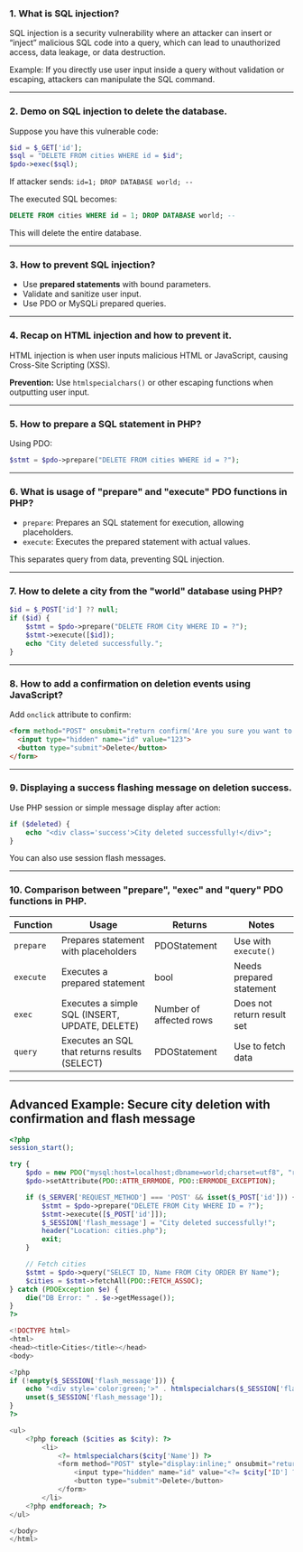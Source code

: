 

### 1. What is SQL injection?

SQL injection is a security vulnerability where an attacker can insert or “inject” malicious SQL code into a query, which can lead to unauthorized access, data leakage, or data destruction.

Example: If you directly use user input inside a query without validation or escaping, attackers can manipulate the SQL command.

---

### 2. Demo on SQL injection to delete the database.

Suppose you have this vulnerable code:

```php
$id = $_GET['id'];
$sql = "DELETE FROM cities WHERE id = $id";
$pdo->exec($sql);
```

If attacker sends: `id=1; DROP DATABASE world; --`

The executed SQL becomes:

```sql
DELETE FROM cities WHERE id = 1; DROP DATABASE world; -- 
```

This will delete the entire database.

---

### 3. How to prevent SQL injection?

* Use **prepared statements** with bound parameters.
* Validate and sanitize user input.
* Use PDO or MySQLi prepared queries.

---

### 4. Recap on HTML injection and how to prevent it.

HTML injection is when user inputs malicious HTML or JavaScript, causing Cross-Site Scripting (XSS).

**Prevention:** Use `htmlspecialchars()` or other escaping functions when outputting user input.

---

### 5. How to prepare a SQL statement in PHP?

Using PDO:

```php
$stmt = $pdo->prepare("DELETE FROM cities WHERE id = ?");
```

---

### 6. What is usage of "prepare" and "execute" PDO functions in PHP?

* `prepare`: Prepares an SQL statement for execution, allowing placeholders.
* `execute`: Executes the prepared statement with actual values.

This separates query from data, preventing SQL injection.

---

### 7. How to delete a city from the "world" database using PHP?

```php
$id = $_POST['id'] ?? null;
if ($id) {
    $stmt = $pdo->prepare("DELETE FROM City WHERE ID = ?");
    $stmt->execute([$id]);
    echo "City deleted successfully.";
}
```

---

### 8. How to add a confirmation on deletion events using JavaScript?

Add `onclick` attribute to confirm:

```html
<form method="POST" onsubmit="return confirm('Are you sure you want to delete this city?');">
  <input type="hidden" name="id" value="123">
  <button type="submit">Delete</button>
</form>
```

---

### 9. Displaying a success flashing message on deletion success.

Use PHP session or simple message display after action:

```php
if ($deleted) {
    echo "<div class='success'>City deleted successfully!</div>";
}
```

You can also use session flash messages.

---

### 10. Comparison between "prepare", "exec" and "query" PDO functions in PHP.

| Function  | Usage                                          | Returns                 | Notes                      |
| --------- | ---------------------------------------------- | ----------------------- | -------------------------- |
| `prepare` | Prepares statement with placeholders           | PDOStatement            | Use with `execute()`       |
| `execute` | Executes a prepared statement                  | bool                    | Needs prepared statement   |
| `exec`    | Executes a simple SQL (INSERT, UPDATE, DELETE) | Number of affected rows | Does not return result set |
| `query`   | Executes an SQL that returns results (SELECT)  | PDOStatement            | Use to fetch data          |

---

## Advanced Example: Secure city deletion with confirmation and flash message

```php
<?php
session_start();

try {
    $pdo = new PDO("mysql:host=localhost;dbname=world;charset=utf8", "root", "");
    $pdo->setAttribute(PDO::ATTR_ERRMODE, PDO::ERRMODE_EXCEPTION);

    if ($_SERVER['REQUEST_METHOD'] === 'POST' && isset($_POST['id'])) {
        $stmt = $pdo->prepare("DELETE FROM City WHERE ID = ?");
        $stmt->execute([$_POST['id']]);
        $_SESSION['flash_message'] = "City deleted successfully!";
        header("Location: cities.php");
        exit;
    }

    // Fetch cities
    $stmt = $pdo->query("SELECT ID, Name FROM City ORDER BY Name");
    $cities = $stmt->fetchAll(PDO::FETCH_ASSOC);
} catch (PDOException $e) {
    die("DB Error: " . $e->getMessage());
}
?>

<!DOCTYPE html>
<html>
<head><title>Cities</title></head>
<body>

<?php
if (!empty($_SESSION['flash_message'])) {
    echo "<div style='color:green;'>" . htmlspecialchars($_SESSION['flash_message']) . "</div>";
    unset($_SESSION['flash_message']);
}
?>

<ul>
    <?php foreach ($cities as $city): ?>
        <li>
            <?= htmlspecialchars($city['Name']) ?>
            <form method="POST" style="display:inline;" onsubmit="return confirm('Delete this city?');">
                <input type="hidden" name="id" value="<?= $city['ID'] ?>">
                <button type="submit">Delete</button>
            </form>
        </li>
    <?php endforeach; ?>
</ul>

</body>
</html>
```

